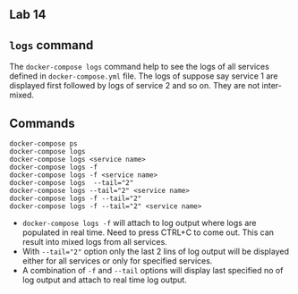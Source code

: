 ## Lab 14

## `logs` command
The `docker-compose logs` command help to see the logs of all services defined in `docker-compose.yml` file. The logs of suppose say service 1 are displayed first followed by logs of service 2 and so on. They are not inter-mixed.

## Commands
```
docker-compose ps
docker-compose logs
docker-compose logs <service name>
docker-compose logs -f                  
docker-compose logs -f <service name>
docker-compose logs  --tail="2"  
docker-compose logs --tail="2" <service name>
docker-compose logs -f --tail="2"
docker-compose logs -f --tail="2" <service name>
```

* `docker-compose logs -f` will attach to log output where logs are populated in real time. Need to press CTRL+C to come out. This can result into mixed logs from all services.
* With `--tail="2"` option only the last 2 lins of log output will be displayed either for all services or only for specified services.
* A combination of `-f` and `--tail` options will display last specified no of log output and attach to real time log output.
